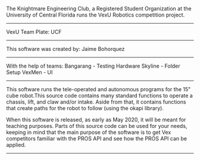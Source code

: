 The Knightmare Engineering Club, a Registered Student Organization at the
University of Central Florida runs the VexU Robotics competition project.
____________________________________________________________________________
VexU Team Plate: UCF
____________________________________________________________________________
This software was created by:
Jaime Bohorquez
____________________________________________________________________________
With the help of teams:
Bangarang - Testing Hardware
Skyline - Folder Setup
VexMen - UI
____________________________________________________________________________

This software runs the tele-operated and autonomous programs for the 15" cube
robot.This source code contains many standard functions to operate a chassis,
lift, and claw and/or intake. Aside from that, it contains functions that create
paths for the robot to follow (using the okapi library).

When this software is released, as early as May 2020, it will be meant for
teaching purposes. Parts of this source code can be used for your needs, keeping
in mind that the main purpose of the software is to get Vex competitors familiar
with the PROS API and see how the PROS API can be applied.

____________________________________________________________________________

